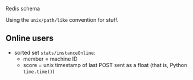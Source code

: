 Redis schema

Using the `unix/path/like` convention for stuff.

## Online users

- sorted set `stats/instanceOnline`:
    - member = machine ID
    - score = unix timestamp of last POST sent as a float (that is, Python `time.time()`)

